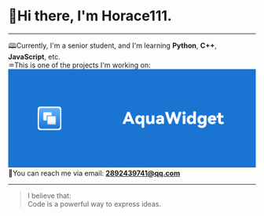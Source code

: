 # 👋**Hi there, I'm Horace111.**

-------

🕮Currently, I'm a senior student, and I'm learning **Python**, **C++**, **JavaScript**, etc.  
♒This is one of the projects I'm working on:  
![AquaWidget](./resource/aquawidget_blue_headpic.svg)  
📮You can reach me via email: **<2892439741@qq.com>**

-------
> I believe that:  
> Code is a powerful way to express ideas.